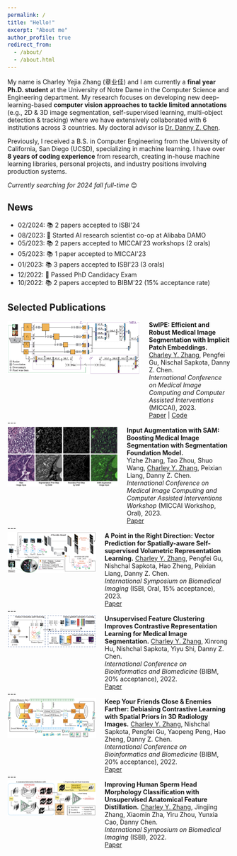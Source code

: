 ```yaml
---
permalink: /
title: "Hello!"
excerpt: "About me"
author_profile: true
redirect_from: 
  - /about/
  - /about.html
---
```



My name is Charley Yejia Zhang (章业佳) and I am currently a **final year Ph.D. student** at the University of Notre Dame in the Computer Science and Engineering department. My research focuses on developing new deep-learning-based **computer vision approaches to tackle limited annotations** (e.g., 2D & 3D image segmentation, self-supervised learning, multi-object detection & tracking) where we have extensively collaborated with 6 institutions across 3 countries. My doctoral advisor is [Dr. Danny Z. Chen](https://engineering.nd.edu/faculty/danny-chen/).

Previously, I received a B.S. in Computer Engineering from the University of California, San Diego (UCSD), specializing in machine learning. I have over **8 years of coding experience** from research, creating in-house machine learning libraries, personal projects, and industry positions involving production systems. 

*Currently searching for 2024 fall full-time* 😊  


News
------
* 02/2024: 📚 2 papers accepted to ISBI'24
* 08/2023: 💼 Started AI research scientist co-op at Alibaba DAMO
* 05/2023: 📚 2 papers accepted to MICCAI'23 workshops (2 orals)
* 05/2023: 📚 1 paper accepted to MICCAI'23
* 01/2023: 📚 3 papers accepted to ISBI'23 (3 orals)
* 12/2022: 🎉 Passed PhD Candidacy Exam
* 10/2022: 📚 2 papers accepted to BIBM'22 (15% acceptance rate)


Selected Publications
------

<div style="display:flex;align-items:flex-start;">
  <img src="/images/pub_preview_swipe.png" alt="Publication Thumbnail" style="width:300px;height:auto;object-fit:cover;margin-right:20px;">
  <div>
    <strong>SwIPE: Efficient and Robust Medical Image Segmentation with Implicit Patch Embeddings.</strong><br>
    <u>Charley Y. Zhang</u>, Pengfei Gu, Nischal Sapkota, Danny Z. Chen.<br>
    <em>International Conference on Medical Image Computing and Computer Assisted Interventions</em> (MICCAI), 2023.<br>
    <a href="https://arxiv.org/abs/2307.12429" target="_blank">Paper</a> | <a href="https://github.com/charzharr/miccai23-swipe-implicit-segmentation" target="_blank">Code</a>
  </div>
</div>
---

<div style="display:flex;align-items:flex-start;">
  <img src="/images/pub_preview_sam.png" alt="Publication Thumbnail" style="width:250px;height:auto;object-fit:cover;margin-right:20px;">
  <div>
    <strong>Input Augmentation with SAM: Boosting Medical Image Segmentation with Segmentation Foundation Model.</strong><br>
    Yizhe Zhang, Tao Zhou, Shuo Wang, <u>Charley Y. Zhang</u>, Peixian Liang, Danny Z. Chen.<br>
    <em>International Conference on Medical Image Computing and Computer Assisted Interventions Workshop</em> (MICCAI Workshop, Oral), 2023.<br>
    <a href="https://arxiv.org/abs/2304.11332" target="_blank">Paper</a>
  </div>
</div>
---

<div style="display:flex;align-items:flex-start;">
  <img src="/images/pub_preview_vectorpose.png" alt="Publication Thumbnail" style="width:200px;height:auto;object-fit:cover;margin-right:20px;">
  <div>
    <strong>A Point in the Right Direction: Vector Prediction for Spatially-aware Self-supervised Volumetric Representation Learning.</strong><be>
    <u>Charley Y. Zhang</u>, Pengfei Gu, Nishchal Sapkota, Hao Zheng, Peixian Liang, Danny Z. Chen.<br>
    <em>International Symposium on Biomedical Imaging</em> (ISBI, Oral, 15% acceptance), 2023.<br>
    <a href="https://arxiv.org/abs/2211.08533" target="_blank">Paper</a>
  </div>
</div>
---

<div style="display:flex;align-items:flex-start;">
  <img src="/images/pub_preview_ufc.png" alt="Publication Thumbnail" style="width:200px;height:auto;object-fit:cover;margin-right:20px;">
  <div>
    <strong>Unsupervised Feature Clustering Improves Contrastive Representation Learning for Medical Image Segmentation.</strong><be>
    <u>Charley Y. Zhang</u>, Xinrong Hu, Nishchal Sapkota, Yiyu Shi, Danny Z. Chen.<br>
    <em>International Conference on Bioinformatics and Biomedicine</em> (BIBM, 20% acceptance), 2022.<br>
    <a href="https://arxiv.org/abs/2211.08557" target="_blank">Paper</a>
  </div>
</div>
---

<div style="display:flex;align-items:flex-start;">
  <img src="/images/pub_preview_spade.png" alt="Publication Thumbnail" style="width:200px;height:auto;object-fit:cover;margin-right:20px;">
  <div>
    <strong>Keep Your Friends Close & Enemies Farther: Debiasing Contrastive Learning with Spatial Priors in 3D Radiology Images.</strong><be>
    <u>Charley Y. Zhang</u>, Nishchal Sapkota, Pengfei Gu, Yaopeng Peng, Hao Zheng, Danny Z. Chen.<br>
    <em>International Conference on Bioinformatics and Biomedicine</em> (BIBM, 20% acceptance), 2022.<br>
    <a href="https://arxiv.org/abs/2211.08643" target="_blank">Paper</a>
  </div>
</div>
---

<div style="display:flex;align-items:flex-start;">
  <img src="/images/pub_preview_sperm.png" alt="Publication Thumbnail" style="width:200px;height:auto;object-fit:cover;margin-right:20px;">
  <div>
    <strong>Improving Human Sperm Head Morphology Classification with Unsupervised Anatomical Feature Distillation.</strong><be>
    <u>Charley Y. Zhang</u>, Jingjing Zhang, Xiaomin Zha, Yiru Zhou, Yunxia Cao, Danny Chen.<br>
    <em>International Symposium on Biomedical Imaging</em> (ISBI), 2022.<br>
    <a href="https://arxiv.org/abs/2202.07191" target="_blank">Paper</a>
  </div>
</div>










